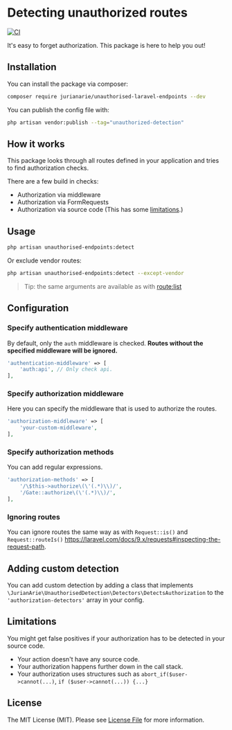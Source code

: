 # Detecting unauthorized routes

[![CI](https://github.com/JurianArie/unauthorised-laravel-endpoints/actions/workflows/ci.yml/badge.svg)](https://github.com/JurianArie/unauthorised-laravel-endpoints/actions/workflows/ci.yml)

It's easy to forget authorization. This package is here to help you out!

## Installation

You can install the package via composer:

```bash
composer require jurianarie/unauthorised-laravel-endpoints --dev
```

You can publish the config file with:

```bash
php artisan vendor:publish --tag="unauthorized-detection"
```

## How it works
This package looks through all routes defined in your application and tries to find authorization checks.

There are a few build in checks:

* Authorization via middleware
* Authorization via FormRequests
* Authorization via source code (This has some [limitations](#limitations).)

## Usage

```bash
php artisan unauthorised-endpoints:detect
```

Or exclude vendor routes:

```bash
php artisan unauthorised-endpoints:detect --except-vendor
```


> Tip: the same arguments are available as with [route:list](https://laravel.com/docs/9.x/routing#the-route-list)

## Configuration

### Specify authentication middleware
By default, only the `auth` middleware is checked. **Routes without the specified middleware will be ignored.**
```php
'authentication-middleware' => [
    'auth:api', // Only check api.
],
```

### Specify authorization middleware
Here you can specify the middleware that is used to authorize the routes.
```php
'authorization-middleware' => [
    'your-custom-middleware',
],
```

### Specify authorization methods
You can add regular expressions.
```php
'authorization-methods' => [
    '/\$this->authorize\(\'(.*)\\)/',
    '/Gate::authorize\(\'(.*)\\)/',
],
```

### Ignoring routes
You can ignore routes the same way as with `Request::is()` and `Request::routeIs()` https://laravel.com/docs/9.x/requests#inspecting-the-request-path.

## Adding custom detection
You can add custom detection by adding a class that implements `\JurianArie\UnauthorisedDetection\Detectors\DetectsAuthorization` to the `'authorization-detectors'` array in your config.

## Limitations
You might get false positives if your authorization has to be detected in your source code.

* Your action doesn't have any source code.
* Your authorization happens further down in the call stack.
* Your authorization uses structures such as `abort_if($user->cannot(...)`, `if ($user->cannot(...)) {...}`

## License

The MIT License (MIT). Please see [License File](LICENSE) for more information.
